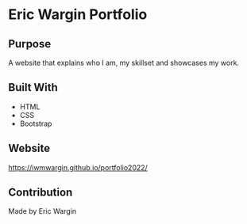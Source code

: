 # Eric Wargin Portfolio

## Purpose
A website that explains who I am, my skillset and showcases my work.


## Built With
* HTML
* CSS
* Bootstrap

## Website
https://iwmwargin.github.io/portfolio2022/

## Contribution
Made by Eric Wargin

